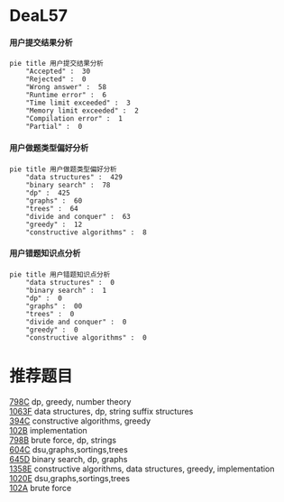 # DeaL57

<!-- tabs:start -->



#### **用户提交结果分析**

```mermaid
pie title 用户提交结果分析
    "Accepted" :  30
    "Rejected" :  0
    "Wrong answer" :  58
    "Runtime error" :  6
    "Time limit exceeded" :  3
    "Memory limit exceeded" :  2
    "Compilation error" :  1
    "Partial" :  0
```

#### **用户做题类型偏好分析**

```mermaid
pie title 用户做题类型偏好分析
    "data structures" :  429
    "binary search" :  78
    "dp" :  425
    "graphs" :  60
    "trees" :  64
    "divide and conquer" :  63
    "greedy" :  12
    "constructive algorithms" :  8
```
#### **用户错题知识点分析**

```mermaid
pie title 用户错题知识点分析
    "data structures" :  0
    "binary search" :  1
    "dp" :  0
    "graphs" :  00
    "trees" :  0
    "divide and conquer" :  0
    "greedy" :  0
    "constructive algorithms" :  0
```



<!-- tabs:end -->
# 推荐题目
[798C](https://codeforces.com/contest/798/problem/C)		dp,
                        greedy,
                        number theory		  
[1063F](https://codeforces.com/contest/1063/problem/F)		data structures,
                        dp,
                        string suffix structures		  
[394C](https://codeforces.com/contest/394/problem/C)		constructive algorithms,
                        greedy		  
[102B](https://codeforces.com/contest/102/problem/B)		implementation		  
[798B](https://codeforces.com/contest/798/problem/B)		brute force,
                        dp,
                        strings		  
[604C](https://codeforces.com/contest/604/problem/C)		dsu,graphs,sortings,trees		  
[645D](https://codeforces.com/contest/645/problem/D)		binary search,
                        dp,
                        graphs		  
[1358E](https://codeforces.com/contest/1358/problem/E)		constructive algorithms,
                        data structures,
                        greedy,
                        implementation		  
[1020E](https://codeforces.com/contest/1020/problem/E)		dsu,graphs,sortings,trees		  
[102A](https://codeforces.com/contest/102/problem/A)		brute force		  
